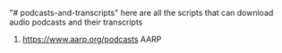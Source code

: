 "# podcasts-and-transcripts" 
here are all the scripts that can download audio podcasts and their transcripts

1. https://www.aarp.org/podcasts AARP
